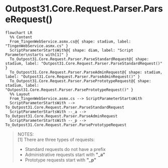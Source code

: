 <!-- u250905 -->

# Outpost31.Core.Request.Parser.ParseRequest()

```mermaid
flowchart LR
  %% Content
  From_TingenWebService.asmx.cs@{ shape: stadium, label: "TingenWebService.asmx.cs" }
  ScriptParameterStartsWith@{ shape: diam, label: "Script Parameter\nstarts with[1]" }
  To_Outpost31.Core.Request.Parser.ParseStandardRequest@{ shape: stadium, label: "Outpost31.Core.Request.Parser.ParseStandardRequest()" }
  To_Outpost31.Core.Request.Parser.ParseAdminRequest@{ shape: stadium, label: "Outpost31.Core.Request.Parser.ParseAdminRequest()" }
  To_Outpost31.Core.Request.Parser.ParsePrototypeRequest@{ shape: stadium, label: "Outpost31.Core.Request.Parser.ParsePrototypeRequest()" }
  %% Layout
  From_TingenWebService.asmx.cs --> ScriptParameterStartsWith
  ScriptParameterStartsWith --> To_Outpost31.Core.Request.Parser.ParseStandardRequest
  ScriptParameterStartsWith --_a --> To_Outpost31.Core.Request.Parser.ParseAdminRequest
  ScriptParameterStartsWith --_p --> To_Outpost31.Core.Request.Parser.ParsePrototypeRequest
```

> NOTES:  
> [1] There are three types of requests:
> * Standard requests do not have a prefix  
> * Administrative requests start with **"_a"**
> * Prototype requests start with **"_p"**
